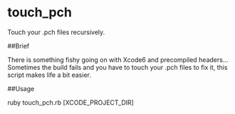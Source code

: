 touch_pch
=========

Touch your .pch files recursively.

##Brief

There is something fishy going on with Xcode6 and precompiled headers...
Sometimes the build fails and you have to touch your .pch files to fix it, 
this script makes life a bit easier. 

##Usage 

ruby touch_pch.rb [XCODE_PROJECT_DIR]
